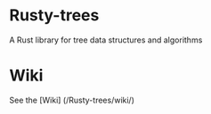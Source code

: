 # Rusty-trees
A Rust library for tree data structures and algorithms

# Wiki
See the [Wiki] (/Rusty-trees/wiki/)
